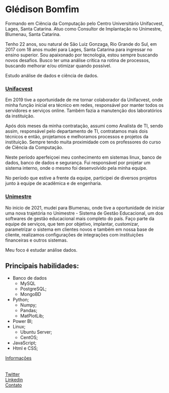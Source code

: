 # Glédison Bomfim

Formando em Ciência da Computação pelo Centro Universitário Unifacvest, Lages, Santa Catarina. Atuo como Consultor de Implantação no Unimestre, Blumenau, Santa Catarina.

Tenho 22 anos, sou natural de São Luiz Gonzaga, Rio Grande do Sul, em 2017 com 18 anos mudei para Lages, Santa Catarina para ingressar no ensino superior. Sou apaixonado por tecnologia, estou sempre buscando novos desafios. Busco ter uma análise crítica na rotina de processos, buscando melhorar e/ou otimizar quando possível. 

Estudo análise de dados e ciência de dados.

### [Unifacvest](https://www.unifacvest.edu.br/inicio)

Em 2019 tive a oportunidade de me tornar colaborador da Unifacvest, onde minha função inicial era técnico em redes, responsável por manter todos os servidores e serviços online. Também fazia a manutenção dos laboratórios da instituição. 

Após dois meses da minha contratação, assumi como Analista de TI, sendo assim, responsável pelo departamento de TI, contratamos mais dois técnicos e então, projetamos e melhoramos processos e projetos da instituição. Sempre tendo muita proximidade com os professores do curso de Ciência da Computação. 

Neste período aperfeiçoei meu conhecimento em sistemas linux, banco de dados, banco de dados e segurança. Fui responsável por projetar um sistema interno, onde o mesmo foi desenvolvido pela minha equipe.

No período que estive a frente da equipe, participei de diversos projetos junto à equipe de acadêmica e de engenharia. 

### [Unimestre](https://www.unimestre.com)

No inicio de 2021, mudei para Blumenau, onde tive a oportunidade de iniciar uma nova trajetória no Unimestre - Sistema de Gestão Educacional, um dos softwares de gestão educacional mais completo do país. Faço parte da equipe de serviços, que tem por objetivo, implantar, customizar, parametrizar o sistema em clientes novos e também em nossa base de cliente, realizamos configurações de integrações com instituições financeiras e outros sistemas. 

Meu foco é estudar análise dados.

## Principais habilidades:

- Banco de dados
    - MySQL
    - PostgreSQL;
    - MongoBD
- Python;
    - Numpy;
    - Pandas;
    - MatPlotLib;
- Power BI;
- Linux;
    - Ubuntu Server;
    - CentOS;
- JavaScript;
- Html e CSS;

<a href="https://page-info-git-master-gledison-bomfim.vercel.app/" target="blank" >Informações</a> </br>
</br>
</br>
<a href="https://twitter.com/gledisonbf" target="blank" >Twitter</a> </br>
<a href="https://www.linkedin.com/in/gledisonbomfim/" target="blank">Linkedin</a></br>
<a href = "mailto: gledisonab@gmail.com">Contato</a></br>


